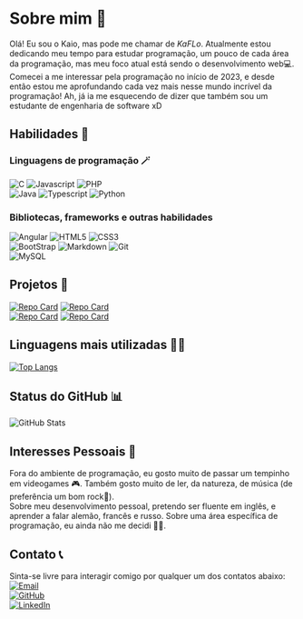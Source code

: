 # Sobre mim 👀

Olá! Eu sou o Kaio, mas pode me chamar de *KaFLo*. Atualmente estou dedicando meu tempo para estudar programação, um pouco de cada área da programação, mas meu foco atual está sendo o desenvolvimento web💻. Comecei a me interessar pela programação no início de 2023, e desde então estou me aprofundando cada vez mais nesse mundo incrível da programação! Ah, já ia me esquecendo de dizer que também sou um estudante de engenharia de software xD

## Habilidades 🤹

### Linguagens de programação 🪄

![C](https://img.shields.io/badge/C-00599C?style=for-the-badge&logo=c&logoColor=white)
![Javascript](https://img.shields.io/badge/JavaScript-F7DF1E?style=for-the-badge&logo=javascript&logoColor=black)
![PHP](https://img.shields.io/badge/PHP-777BB4?style=for-the-badge&logo=php&logoColor=white)<br/>
![Java](https://img.shields.io/badge/Java-ED8B00?style=for-the-badge&logo=openjdk&logoColor=white)
![Typescript](https://img.shields.io/badge/TypeScript-007ACC?style=for-the-badge&logo=typescript&logoColor=white)
![Python](https://img.shields.io/badge/Python-14354C?style=for-the-badge&logo=python&logoColor=white)

### Bibliotecas, frameworks e outras habilidades

![Angular](https://img.shields.io/badge/Angular-DD0031?style=for-the-badge&logo=angular&logoColor=white)
![HTML5](https://img.shields.io/badge/HTML5-E34F26?style=for-the-badge&logo=html5&logoColor=white)
![CSS3](https://img.shields.io/badge/CSS3-1572B6?style=for-the-badge&logo=css3&logoColor=white)<br/>
![BootStrap](https://img.shields.io/badge/Bootstrap-563D7C?style=for-the-badge&logo=bootstrap&logoColor=white)
![Markdown](https://img.shields.io/badge/Markdown-000?style=for-the-badge&logo=markdown)
![Git](https://img.shields.io/badge/GIT-E44C30?style=for-the-badge&logo=git&logoColor=white)<br/>
![MySQL](https://img.shields.io/badge/MySQL-005C84?style=for-the-badge&logo=mysql&logoColor=white)

## Projetos 📜

[![Repo Card](https://github-readme-stats-zeta-indol-82.vercel.app/api/pin/?username=KaFLo0&repo=finans-financas-pessoais&bg_color=DEG,FFFFB7,FFF192,FFEA61,FFDD3C,FFD400&border_radius=10&hide_border=true&show_icons=true&icon_color=000&title_color=000&text_color=000&show_owner=true&locale=pt-br)](https://github.com/KaFLo0/finans-financas-pessoais)
[![Repo Card](https://github-readme-stats-zeta-indol-82.vercel.app/api/pin/?username=KaFLo0&repo=game-mata-mosquito&theme=radical&border_radius=10&hide_border=true&show_owner=true&locale=pt-br)](https://github.com/KaFLo0/game-mata-mosquito)<br/>
[![Repo Card](https://github-readme-stats-zeta-indol-82.vercel.app/api/pin/?username=KaFLo0&repo=angular-blog&theme=ocean_dark&border_radius=10&hide_border=true&show_owner=true&locale=pt-br)](https://github.com/KaFLo0/angular-blog)
[![Repo Card](https://github-readme-stats-zeta-indol-82.vercel.app/api/pin/?username=KaFLo0&repo=C_codigos_avulsos&theme=radical&border_radius=10&hide_border=true&show_owner=true&locale=pt-br)](https://github.com/KaFLo0/C_codigos_avulsos)

## Linguagens mais utilizadas 🧑‍💻

[![Top Langs](https://github-readme-stats-zeta-indol-82.vercel.app/api/top-langs/?username=KaFLo0&layout=donut&border_radius=10&theme=neon&locale=pt-br)](https://github.com/KaFLo0/github-readme-stats)

## Status do GitHub 📊

![GitHub Stats](https://github-readme-stats-zeta-indol-82.vercel.app/api?username=KaFLo0&theme=neon&card_width=400px&border_radius=10&locale=pt-br)

## Interesses Pessoais 🧐

Fora do ambiente de programação, eu gosto muito de passar um tempinho em videogames 🎮. Também gosto muito de ler, da natureza, de música (de preferência um bom rock🎸).<br>
Sobre meu desenvolvimento pessoal, pretendo ser fluente em inglês, e aprender a falar alemão, francês e russo. Sobre uma área específica de programação, eu ainda não me decidi 🤷😑.

## Contato 📞

Sinta-se livre para interagir comigo por qualquer um dos contatos abaixo:<br>
[![Email](https://img.shields.io/badge/Email-000?style=for-the-badge&logo=gmail)](mailto:kaiodavy7@gmail.com)<br>
[![GitHub](https://img.shields.io/badge/GitHub-000?style=for-the-badge&logo=github)](https://github.com/KaFLo0)<br>
[![LinkedIn](https://img.shields.io/badge/LinkedIn-0077B5?style=for-the-badge&logo=linkedin&logoColor=white)](https://www.linkedin.com/in/kaio-davy-costa-200338293/)
